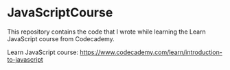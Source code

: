 # JavaScriptCourse
This repository contains the code that I wrote while learning the Learn JavaScript course from Codecademy.
 
 Learn JavaScript course: https://www.codecademy.com/learn/introduction-to-javascript
